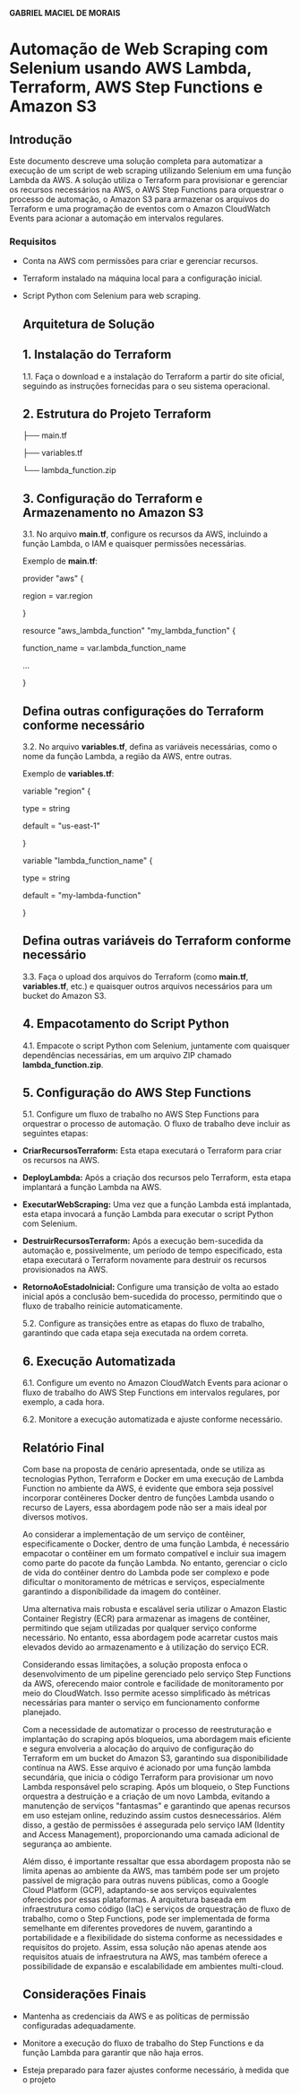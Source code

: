 **GABRIEL MACIEL DE MORAIS**

# Automação de Web Scraping com Selenium usando AWS Lambda, Terraform, AWS Step Functions e Amazon S3

## Introdução

Este documento descreve uma solução completa para automatizar a execução de um script de web scraping utilizando Selenium em uma função Lambda da AWS. A solução utiliza o Terraform para provisionar e gerenciar os recursos necessários na AWS, o AWS Step Functions para orquestrar o processo de automação, o Amazon S3 para armazenar os arquivos do Terraform e uma programação de eventos com o Amazon CloudWatch Events para acionar a automação em intervalos regulares.

### Requisitos

- Conta na AWS com permissões para criar e gerenciar recursos.
- Terraform instalado na máquina local para a configuração inicial.
- Script Python com Selenium para web scraping.

  ## Arquitetura de Solução



  ## 1. Instalação do Terraform

  1\.1. Faça o download e a instalação do Terraform a partir do site oficial, seguindo as instruções fornecidas para o seu sistema operacional.


  ## 2. Estrutura do Projeto Terraform

  ├── main.tf

  ├── variables.tf

  └── lambda\_function.zip


  ## 3. Configuração do Terraform e Armazenamento no Amazon S3

  3\.1. No arquivo **main.tf**, configure os recursos da AWS, incluindo a função Lambda, o IAM e quaisquer permissões necessárias.

  Exemplo de **main.tf**:





  provider "aws" {

  region = var.region

  }

  resource "aws\_lambda\_function" "my\_lambda\_function" {

    function\_name = var.lambda\_function\_name

    ...

  }

  ## Defina outras configurações do Terraform conforme necessário

  3\.2. No arquivo **variables.tf**, defina as variáveis necessárias, como o nome da função Lambda, a região da AWS, entre outras.

  Exemplo de **variables.tf**:

  variable "region" {

    type    = string

    default = "us-east-1"

  }

  variable "lambda\_function\_name" {

    type    = string

    default = "my-lambda-function"

  }

  ## Defina outras variáveis do Terraform conforme necessário

  3\.3. Faça o upload dos arquivos do Terraform (como **main.tf**, **variables.tf**, etc.) e quaisquer outros arquivos necessários para um bucket do Amazon S3.


  ## 4. Empacotamento do Script Python

  4\.1. Empacote o script Python com Selenium, juntamente com quaisquer dependências necessárias, em um arquivo ZIP chamado **lambda\_function.zip**.


  ## 5. Configuração do AWS Step Functions

  5\.1. Configure um fluxo de trabalho no AWS Step Functions para orquestrar o processo de automação. O fluxo de trabalho deve incluir as seguintes etapas:

- **CriarRecursosTerraform:** Esta etapa executará o Terraform para criar os recursos na AWS.
- **DeployLambda:** Após a criação dos recursos pelo Terraform, esta etapa implantará a função Lambda na AWS.
- **ExecutarWebScraping:** Uma vez que a função Lambda está implantada, esta etapa invocará a função Lambda para executar o script Python com Selenium.
- **DestruirRecursosTerraform:** Após a execução bem-sucedida da automação e, possivelmente, um período de tempo especificado, esta etapa executará o Terraform novamente para destruir os recursos provisionados na AWS.
- **RetornoAoEstadoInicial:** Configure uma transição de volta ao estado inicial após a conclusão bem-sucedida do processo, permitindo que o fluxo de trabalho reinicie automaticamente.

  5\.2. Configure as transições entre as etapas do fluxo de trabalho, garantindo que cada etapa seja executada na ordem correta.


  ## 6. Execução Automatizada

  6\.1. Configure um evento no Amazon CloudWatch Events para acionar o fluxo de trabalho do AWS Step Functions em intervalos regulares, por exemplo, a cada hora.

  6\.2. Monitore a execução automatizada e ajuste conforme necessário.


  ## Relatório Final

  Com base na proposta de cenário apresentada, onde se utiliza as tecnologias Python, Terraform e Docker em uma execução de Lambda Function no ambiente da AWS, é evidente que embora seja possível incorporar contêineres Docker dentro de funções Lambda usando o recurso de Layers, essa abordagem pode não ser a mais ideal por diversos motivos.

  Ao considerar a implementação de um serviço de contêiner, especificamente o Docker, dentro de uma função Lambda, é necessário empacotar o contêiner em um formato compatível e incluir sua imagem como parte do pacote da função Lambda. No entanto, gerenciar o ciclo de vida do contêiner dentro do Lambda pode ser complexo e pode dificultar o monitoramento de métricas e serviços, especialmente garantindo a disponibilidade da imagem do contêiner.

  Uma alternativa mais robusta e escalável seria utilizar o Amazon Elastic Container Registry (ECR) para armazenar as imagens de contêiner, permitindo que sejam utilizadas por qualquer serviço conforme necessário. No entanto, essa abordagem pode acarretar custos mais elevados devido ao armazenamento e à utilização do serviço ECR.

  Considerando essas limitações, a solução proposta enfoca o desenvolvimento de um pipeline gerenciado pelo serviço Step Functions da AWS, oferecendo maior controle e facilidade de monitoramento por meio do CloudWatch. Isso permite acesso simplificado às métricas necessárias para manter o serviço em funcionamento conforme planejado.

  Com a necessidade de automatizar o processo de reestruturação e implantação do scraping após bloqueios, uma abordagem mais eficiente e segura envolveria a alocação do arquivo de configuração do Terraform em um bucket do Amazon S3, garantindo sua disponibilidade contínua na AWS. Esse arquivo é acionado por uma função lambda secundária, que inicia o código Terraform para provisionar um novo Lambda responsável pelo scraping. Após um bloqueio, o Step Functions orquestra a destruição e a criação de um novo Lambda, evitando a manutenção de serviços "fantasmas" e garantindo que apenas recursos em uso estejam online, reduzindo assim custos desnecessários. Além disso, a gestão de permissões é assegurada pelo serviço IAM (Identity and Access Management), proporcionando uma camada adicional de segurança ao ambiente.

  Além disso, é importante ressaltar que essa abordagem proposta não se limita apenas ao ambiente da AWS, mas também pode ser um projeto passível de migração para outras nuvens públicas, como a Google Cloud Platform (GCP), adaptando-se aos serviços equivalentes oferecidos por essas plataformas. A arquitetura baseada em infraestrutura como código (IaC) e serviços de orquestração de fluxo de trabalho, como o Step Functions, pode ser implementada de forma semelhante em diferentes provedores de nuvem, garantindo a portabilidade e a flexibilidade do sistema conforme as necessidades e requisitos do projeto. Assim, essa solução não apenas atende aos requisitos atuais de infraestrutura na AWS, mas também oferece a possibilidade de expansão e escalabilidade em ambientes multi-cloud.


  ## Considerações Finais

- Mantenha as credenciais da AWS e as políticas de permissão configuradas adequadamente.
- Monitore a execução do fluxo de trabalho do Step Functions e da função Lambda para garantir que não haja erros.
- Esteja preparado para fazer ajustes conforme necessário, à medida que o projeto




